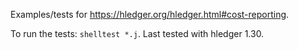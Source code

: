 Examples/tests for <https://hledger.org/hledger.html#cost-reporting>.

To run the tests: `shelltest *.j`. Last tested with hledger 1.30.

